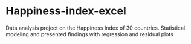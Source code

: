 # Happiness-index-excel
Data analysis project on the Happiness Index of 30 countries. Statistical modeling and presented findings with regression and residual plots
